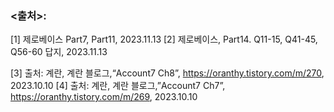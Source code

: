 ### <출처>:
[1] 제로베이스 Part7, Part11, 2023.11.13
[2] 제로베이스, Part14.  Q11-15, Q41-45, Q56-60 답지, 2023.11.13

[3] 출처: 계란, 계란 블로그,“Account7 Ch8”, https://oranthy.tistory.com/m/270, 2023.10.10
[4] 출처: 계란, 계란 블로그,”Account7 Ch7”, https://oranthy.tistory.com/m/269, 2023.10.10